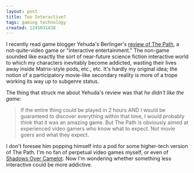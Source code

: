 ```yaml
---
layout: post
title: Too Interactive?
tags: gaming technology
created: 1245031438
---
```

I recently read game blogger Yehuda's Berlinger's [review of The Path](http://jergames.blogspot.com/2009/06/its-game-its-not-game-whatever-its-art.html), a not-quite-video game or "interactive entertainment."  The non-game sounded like exactly the sort of near-future science fiction interactive world to which my characters inevitably become addicted, wasting their lives away inside Matrix-style pods, etc., etc.  It's hardly my original idea; the notion of a participatory movie-like secondary reality is more of a trope working its way up to subgenre status.

The thing that struck me about Yehuda's review was that *he didn't like the game:* <!--break-->

> If the entire thing could be played in 2 hours AND I would be guaranteed to discover everything within that time, I would probably think that it was an amazing game. But The Path is obviously aimed at experienced video gamers who know what to expect. Not movie goers and what they expect.

I don't foresee him popping himself into a pod for some higher-tech version of The Path.  I'm no fan of perpetual video games myself, or even of [Shadows Over Camelot](http://www.daysofwonder.com/shadowsovercamelot/en/).  Now I'm wondering whether something less interactive could be more addictive.
